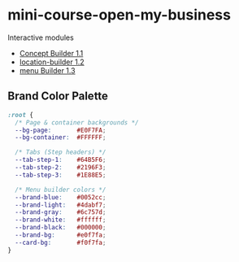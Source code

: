 # mini-course-open-my-business

Interactive modules

- [Concept Builder 1.1](https://giyoraashkenazi.github.io/mini-course-open-my-business/modules/concept-builder-1-1/)
- [location-builder 1.2](https://giyoraashkenazi.github.io/mini-course-open-my-business/modules/location-builder-1-2/)
- [menu Builder 1.3](https://giyoraashkenazi.github.io/mini-course-open-my-business/modules/menu-builder-1-3/)

## Brand Color Palette

```css
:root {
  /* Page & container backgrounds */
  --bg-page:       #E0F7FA;
  --bg-container:  #FFFFFF;

  /* Tabs (Step headers) */
  --tab-step-1:    #64B5F6;
  --tab-step-2:    #2196F3;
  --tab-step-3:    #1E88E5;

  /* Menu builder colors */
  --brand-blue:    #0052cc;
  --brand-light:   #4dabf7;
  --brand-gray:    #6c757d;
  --brand-white:   #ffffff;
  --brand-black:   #000000;
  --brand-bg:      #e0f7fa;
  --card-bg:       #f0f7fa;
}
